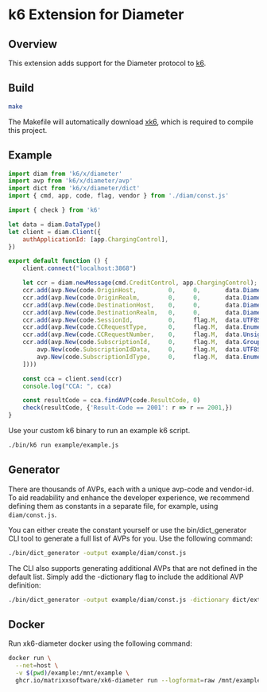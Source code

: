 # k6 Extension for Diameter

## Overview

This extension adds support for the Diameter protocol to [k6](https://k6.io/).

## Build

```bash
make
```
The Makefile will automatically download [xk6](https://github.com/grafana/xk6), which is required to compile this project.

## Example

```js
import diam from 'k6/x/diameter'
import avp from 'k6/x/diameter/avp'
import dict from 'k6/x/diameter/dict'
import { cmd, app, code, flag, vendor } from './diam/const.js'

import { check } from 'k6'

let data = diam.DataType()
let client = diam.Client({
    authApplicationId: [app.ChargingControl],
})

export default function () {
    client.connect("localhost:3868")

    let ccr = diam.newMessage(cmd.CreditControl, app.ChargingControl);
    ccr.add(avp.New(code.OriginHost,         0,     0,       data.DiameterIdentity("origin.host")))
    ccr.add(avp.New(code.OriginRealm,        0,     0,       data.DiameterIdentity("origin.realm")))
    ccr.add(avp.New(code.DestinationHost,    0,     0,       data.DiameterIdentity("dest.host")))
    ccr.add(avp.New(code.DestinationRealm,   0,     0,       data.DiameterIdentity("dest.realm")))
    ccr.add(avp.New(code.SessionId,          0,     flag.M,  data.UTF8String("Session-8888")))
    ccr.add(avp.New(code.CCRequestType,      0,     flag.M,  data.Enumerated(1)))
    ccr.add(avp.New(code.CCRequestNumber,    0,     flag.M,  data.Unsigned32(1000)))
    ccr.add(avp.New(code.SubscriptionId,     0,     flag.M,  data.Grouped([
        avp.New(code.SubscriptionIdData,     0,     flag.M,  data.UTF8String("subs-data")),
        avp.New(code.SubscriptionIdType,     0,     flag.M,  data.Enumerated(1))
    ])))

    const cca = client.send(ccr)
    console.log("CCA: ", cca)

    const resultCode = cca.findAVP(code.ResultCode, 0)
    check(resultCode, {'Result-Code == 2001': r => r == 2001,})
}
```

Use your custom k6 binary to run an example k6 script.
```bash
./bin/k6 run example/example.js
```

## Generator

There are thousands of AVPs, each with a unique avp-code and vendor-id. To aid readability and enhance the developer experience, we recommend defining them as constants in a separate file, for example, using `diam/const.js`.

You can either create the constant yourself or use the bin/dict_generator CLI tool to generate a full list of AVPs for you. Use the following command:
```bash
./bin/dict_generator -output example/diam/const.js
```

The CLI also supports generating additional AVPs that are not defined in the default list. Simply add the -dictionary flag to include the additional AVP definition:
```bash
./bin/dict_generator -output example/diam/const.js -dictionary dict/extra.xml
```

## Docker
Run xk6-diameter docker using the following command:
```bash
docker run \
  --net=host \
  -v $(pwd)/example:/mnt/example \
  ghcr.io/matrixxsoftware/xk6-diameter run --logformat=raw /mnt/example/example.js  
```

